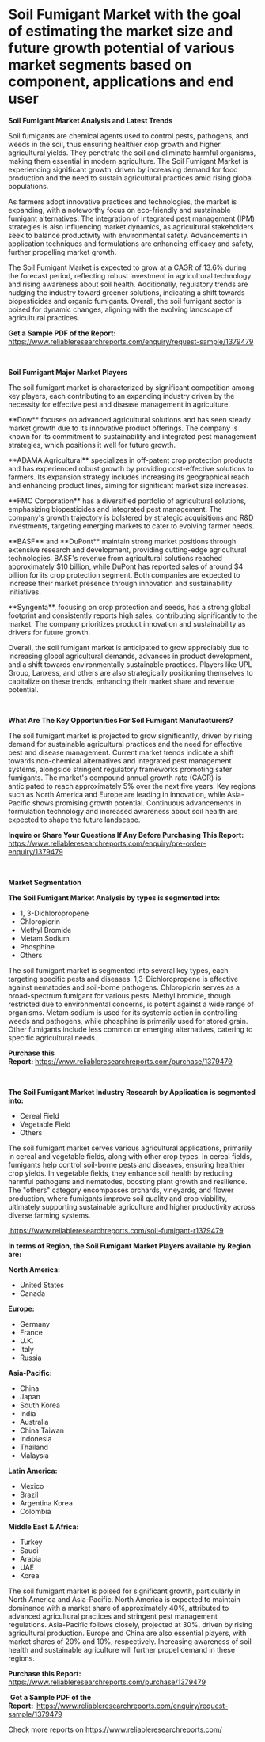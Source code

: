 <p><h1>Soil Fumigant Market with the goal of estimating the market size and future growth potential of various market segments based on component, applications and end user</h1></p><p><strong>Soil Fumigant Market Analysis and Latest Trends</strong></p>
<p><p>Soil fumigants are chemical agents used to control pests, pathogens, and weeds in the soil, thus ensuring healthier crop growth and higher agricultural yields. They penetrate the soil and eliminate harmful organisms, making them essential in modern agriculture. The Soil Fumigant Market is experiencing significant growth, driven by increasing demand for food production and the need to sustain agricultural practices amid rising global populations.</p><p>As farmers adopt innovative practices and technologies, the market is expanding, with a noteworthy focus on eco-friendly and sustainable fumigant alternatives. The integration of integrated pest management (IPM) strategies is also influencing market dynamics, as agricultural stakeholders seek to balance productivity with environmental safety. Advancements in application techniques and formulations are enhancing efficacy and safety, further propelling market growth. </p><p>The Soil Fumigant Market is expected to grow at a CAGR of 13.6% during the forecast period, reflecting robust investment in agricultural technology and rising awareness about soil health. Additionally, regulatory trends are nudging the industry toward greener solutions, indicating a shift towards biopesticides and organic fumigants. Overall, the soil fumigant sector is poised for dynamic changes, aligning with the evolving landscape of agricultural practices.</p></p>
<p><strong>Get a Sample PDF of the Report:&nbsp;</strong> <a href="https://www.reliableresearchreports.com/enquiry/request-sample/1379479?utm_campaign=2283&utm_medium=2&utm_source=Github&utm_content=ia&utm_term=30032025&utm_id=soil-fumigant">https://www.reliableresearchreports.com/enquiry/request-sample/1379479</a></p>
<p>&nbsp;</p>
<p><strong>Soil Fumigant Major Market Players</strong></p>
<p><p>The soil fumigant market is characterized by significant competition among key players, each contributing to an expanding industry driven by the necessity for effective pest and disease management in agriculture. </p><p>**Dow** focuses on advanced agricultural solutions and has seen steady market growth due to its innovative product offerings. The company is known for its commitment to sustainability and integrated pest management strategies, which positions it well for future growth.</p><p>**ADAMA Agricultural** specializes in off-patent crop protection products and has experienced robust growth by providing cost-effective solutions to farmers. Its expansion strategy includes increasing its geographical reach and enhancing product lines, aiming for significant market size increases.</p><p>**FMC Corporation** has a diversified portfolio of agricultural solutions, emphasizing biopesticides and integrated pest management. The company's growth trajectory is bolstered by strategic acquisitions and R&D investments, targeting emerging markets to cater to evolving farmer needs.</p><p>**BASF** and **DuPont** maintain strong market positions through extensive research and development, providing cutting-edge agricultural technologies. BASF's revenue from agricultural solutions reached approximately $10 billion, while DuPont has reported sales of around $4 billion for its crop protection segment. Both companies are expected to increase their market presence through innovation and sustainability initiatives.</p><p>**Syngenta**, focusing on crop protection and seeds, has a strong global footprint and consistently reports high sales, contributing significantly to the market. The company prioritizes product innovation and sustainability as drivers for future growth.</p><p>Overall, the soil fumigant market is anticipated to grow appreciably due to increasing global agricultural demands, advances in product development, and a shift towards environmentally sustainable practices. Players like UPL Group, Lanxess, and others are also strategically positioning themselves to capitalize on these trends, enhancing their market share and revenue potential.</p></p>
<p>&nbsp;</p>
<p><strong>What Are The Key Opportunities For Soil Fumigant Manufacturers?</strong></p>
<p><p>The soil fumigant market is projected to grow significantly, driven by rising demand for sustainable agricultural practices and the need for effective pest and disease management. Current market trends indicate a shift towards non-chemical alternatives and integrated pest management systems, alongside stringent regulatory frameworks promoting safer fumigants. The market's compound annual growth rate (CAGR) is anticipated to reach approximately 5% over the next five years. Key regions such as North America and Europe are leading in innovation, while Asia-Pacific shows promising growth potential. Continuous advancements in formulation technology and increased awareness about soil health are expected to shape the future landscape.</p></p>
<p><strong>Inquire or Share Your Questions If Any Before Purchasing This Report:</strong> <a href="https://www.reliableresearchreports.com/enquiry/pre-order-enquiry/1379479?utm_campaign=2283&utm_medium=2&utm_source=Github&utm_content=ia&utm_term=30032025&utm_id=soil-fumigant">https://www.reliableresearchreports.com/enquiry/pre-order-enquiry/1379479</a></p>
<p>&nbsp;</p>
<p><strong>Market Segmentation</strong></p>
<p><strong>The Soil Fumigant Market Analysis by types is segmented into:</strong></p>
<p><ul><li>1, 3-Dichloropropene</li><li>Chloropicrin</li><li>Methyl Bromide</li><li>Metam Sodium</li><li>Phosphine</li><li>Others</li></ul></p>
<p><p>The soil fumigant market is segmented into several key types, each targeting specific pests and diseases. 1,3-Dichloropropene is effective against nematodes and soil-borne pathogens. Chloropicrin serves as a broad-spectrum fumigant for various pests. Methyl bromide, though restricted due to environmental concerns, is potent against a wide range of organisms. Metam sodium is used for its systemic action in controlling weeds and pathogens, while phosphine is primarily used for stored grain. Other fumigants include less common or emerging alternatives, catering to specific agricultural needs.</p></p>
<p><strong>Purchase this Report:&nbsp;</strong><a href="https://www.reliableresearchreports.com/purchase/1379479?utm_campaign=2283&utm_medium=2&utm_source=Github&utm_content=ia&utm_term=30032025&utm_id=soil-fumigant">https://www.reliableresearchreports.com/purchase/1379479</a></p>
<p>&nbsp;</p>
<p><strong>The Soil Fumigant Market Industry Research by Application is segmented into:</strong></p>
<p><ul><li>Cereal Field</li><li>Vegetable Field</li><li>Others</li></ul></p>
<p><p>The soil fumigant market serves various agricultural applications, primarily in cereal and vegetable fields, along with other crop types. In cereal fields, fumigants help control soil-borne pests and diseases, ensuring healthier crop yields. In vegetable fields, they enhance soil health by reducing harmful pathogens and nematodes, boosting plant growth and resilience. The "others" category encompasses orchards, vineyards, and flower production, where fumigants improve soil quality and crop viability, ultimately supporting sustainable agriculture and higher productivity across diverse farming systems.</p></p>
<p><a href="https://www.reliableresearchreports.com/soil-fumigant-r1379479?utm_campaign=2283&utm_medium=2&utm_source=Github&utm_content=ia&utm_term=30032025&utm_id=soil-fumigant">&nbsp;https://www.reliableresearchreports.com/soil-fumigant-r1379479</a></p>
<p><strong>In terms of Region, the Soil Fumigant Market Players available by Region are:</strong></p>
<p>
    <p> <strong> North America: </strong>
        <ul>
            <li>United States</li>
            <li>Canada</li>
        </ul>
        </p> 
    <p> <strong> Europe: </strong>
        <ul>
            <li>Germany</li>
            <li>France</li>
            <li>U.K.</li>
            <li>Italy</li>
            <li>Russia</li>
        </ul>
        </p> 
    <p> <strong> Asia-Pacific: </strong>
        <ul>
            <li>China</li>
            <li>Japan</li>
            <li>South Korea</li>
            <li>India</li>
            <li>Australia</li>
            <li>China Taiwan</li>
            <li>Indonesia</li>
            <li>Thailand</li>
            <li>Malaysia</li>
        </ul>
        </p> 
    <p> <strong> Latin America: </strong>
        <ul>
            <li>Mexico</li>
            <li>Brazil</li>
            <li>Argentina Korea</li>
            <li>Colombia</li>
        </ul>
        </p> 
    <p> <strong> Middle East & Africa: </strong>
        <ul>
            <li>Turkey</li>
            <li>Saudi</li>
            <li>Arabia</li>
            <li>UAE</li>
            <li>Korea</li>
        </ul>
    </p>
    </p>
<p><p>The soil fumigant market is poised for significant growth, particularly in North America and Asia-Pacific. North America is expected to maintain dominance with a market share of approximately 40%, attributed to advanced agricultural practices and stringent pest management regulations. Asia-Pacific follows closely, projected at 30%, driven by rising agricultural production. Europe and China are also essential players, with market shares of 20% and 10%, respectively. Increasing awareness of soil health and sustainable agriculture will further propel demand in these regions.</p></p>
<p><strong>Purchase this Report: </strong><a href="https://www.reliableresearchreports.com/purchase/1379479?utm_campaign=2283&utm_medium=2&utm_source=Github&utm_content=ia&utm_term=30032025&utm_id=soil-fumigant">https://www.reliableresearchreports.com/purchase/1379479</a></p>
<p>&nbsp;<strong>Get a Sample PDF of the Report:&nbsp;&nbsp;</strong><a href="https://www.reliableresearchreports.com/enquiry/request-sample/1379479?utm_campaign=2283&utm_medium=2&utm_source=Github&utm_content=ia&utm_term=30032025&utm_id=soil-fumigant">https://www.reliableresearchreports.com/enquiry/request-sample/1379479</a></p>
<p><strong></strong></p>
<p>Check more reports on <a href="https://www.reliableresearchreports.com/?utm_campaign=2283&utm_medium=2&utm_source=Github&utm_content=ia&utm_term=30032025&utm_id=soil-fumigant">https://www.reliableresearchreports.com/</a></p>